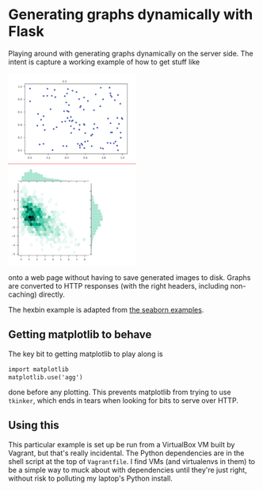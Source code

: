 # Generating graphs dynamically with Flask

Playing around with generating graphs dynamically on the server side. The intent is capture a working example of how to get stuff like

![example](example.png)

onto a web page without having to save generated images to disk. Graphs are converted to HTTP responses (with the right headers, including non-caching) directly.

The hexbin example is adapted from [the seaborn examples](https://seaborn.pydata.org/examples/).

## Getting matplotlib to behave

The key bit to getting matplotlib to play along is

    import matplotlib
    matplotlib.use('agg')

done before any plotting. This prevents matplotlib from trying to use `tkinker`, which ends in tears when looking for bits to serve over HTTP.

## Using this

This particular example is set up be run from a VirtualBox VM built by Vagrant, but that's really incidental. The Python dependencies are in the shell script at the top of `Vagrantfile`. I find VMs (and virtualenvs in them) to be a simple way to muck about with dependencies until they're just right, without risk to polluting my laptop's Python install.

